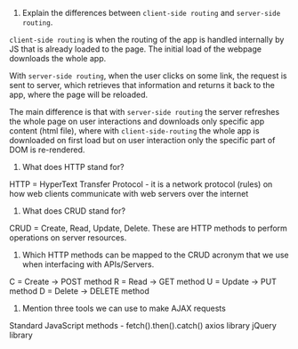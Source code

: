 1.  Explain the differences between `client-side routing` and `server-side routing`.

`client-side routing` is when the routing of the app is handled internally by JS that is already loaded to the page.
The initial load of the webpage downloads the whole app.

With `server-side routing`, when the user clicks on some link, the request is sent to server, which retrieves that information
and returns it back to the app, where the page will be reloaded.

The main difference is that with `server-side routing` the server refreshes the whole page on user interactions and downloads only specific
app content (html file), where with `client-side-routing` the whole app is downloaded on first load but on user interaction only the specific part of DOM is re-rendered.

1.  What does HTTP stand for?

HTTP = HyperText Transfer Protocol - it is a network protocol (rules) on how web clients communicate with web servers over the internet

1.  What does CRUD stand for?

CRUD = Create, Read, Update, Delete. These are HTTP methods to perform operations on server resources.

1.  Which HTTP methods can be mapped to the CRUD acronym that we use when interfacing with APIs/Servers.

C = Create -> POST method
R = Read -> GET method
U = Update -> PUT method
D = Delete -> DELETE method

1.  Mention three tools we can use to make AJAX requests

Standard JavaScript methods - fetch().then().catch()
axios library
jQuery library